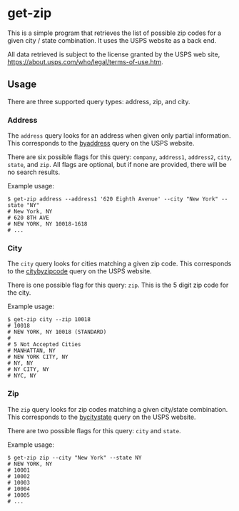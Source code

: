 # get-zip

This is a simple program that retrieves the list of possible zip codes for a given city / state combination. It uses the USPS website as a back end.


All data retrieved is subject to the license granted by the USPS web site, <https://about.usps.com/who/legal/terms-of-use.htm>.

## Usage

There are three supported query types: address, zip, and city.

### Address
The `address` query looks for an address when given only partial information. This corresponds to the [byaddress](https://tools.usps.com/zip-code-lookup.htm?byaddress) query on the USPS website.

There are six possible flags for this query: `company`, `address1`, `address2`, `city`, `state`, and `zip`. All flags are optional, but if none are provided, there will be no search results.

Example usage:
```shell
$ get-zip address --address1 '620 Eighth Avenue' --city "New York" --state "NY"
# New York, NY 
# 620 8TH AVE
# NEW YORK, NY 10018-1618
# ...
```

### City
The `city` query looks for cities matching a given zip code. This corresponds to the [citybyzipcode](https://tools.usps.com/zip-code-lookup.htm?citybyzipcode) query on the USPS website.

There is one possible flag for this query: `zip`. This is the 5 digit zip code for the city.

Example usage:
```shell
$ get-zip city --zip 10018
# 10018
# NEW YORK, NY 10018 (STANDARD)
#
# 5 Not Accepted Cities
# MANHATTAN, NY
# NEW YORK CITY, NY
# NY, NY
# NY CITY, NY
# NYC, NY
```

### Zip
The `zip` query looks for zip codes matching a given city/state combination. This corresponds to the [bycitystate](https://tools.usps.com/zip-code-lookup.htm?bycitystate) query on the USPS website.

There are two possible flags for this query: `city` and `state`.

Example usage:
```shell
$ get-zip zip --city "New York" --state NY
# NEW YORK, NY
# 10001
# 10002
# 10003
# 10004
# 10005
# ...
```
